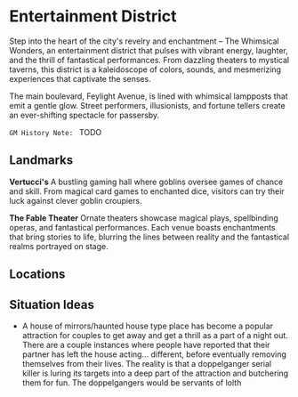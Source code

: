 # Entertainment District

Step into the heart of the city's revelry and enchantment – The Whimsical Wonders, an entertainment district that pulses with vibrant energy, laughter, and the thrill of fantastical performances. From dazzling theaters to mystical taverns, this district is a kaleidoscope of colors, sounds, and mesmerizing experiences that captivate the senses.

The main boulevard, Feylight Avenue, is lined with whimsical lampposts that emit a gentle glow. Street performers, illusionists, and fortune tellers create an ever-shifting spectacle for passersby.

`GM History Note: ` TODO

## Landmarks

**Vertucci's**
A bustling gaming hall where goblins oversee games of chance and skill. From magical card games to enchanted dice, visitors can try their luck against clever goblin croupiers.

**The Fable Theater**
Ornate theaters showcase magical plays, spellbinding operas, and fantastical performances. Each venue boasts enchantments that bring stories to life, blurring the lines between reality and the fantastical realms portrayed on stage.

## Locations

## Situation Ideas

- A house of mirrors/haunted house type place has become a popular attraction for couples to get away and get a thrill as a part of a night out. There are a couple instances where people have reported that their partner has left the house acting... different, before eventually removing themselves from their lives. The reality is that a doppelganger serial killer is luring its targets into a deep part of the attraction and butchering them for fun. The doppelgangers would be servants of lolth

